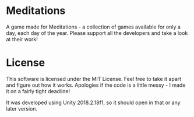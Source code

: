 # Meditations
A game made for Meditations - a collection of games available for only a day, each day of the year. Please support all the developers and take a look at their work!

# License
This software is licensed under the MIT License. Feel free to take it apart and figure out how it works. Apologies if the code is a little messy - I made it on a fairly tight deadline!

It was developed using Unity 2018.2.18f1, so it should open in that or any later version.
